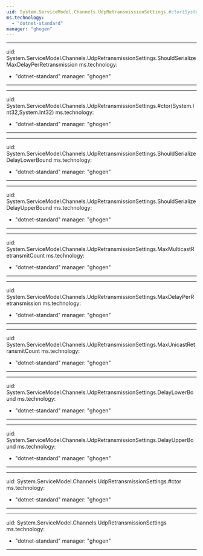 ```yaml
---
uid: System.ServiceModel.Channels.UdpRetransmissionSettings.#ctor(System.Int32,System.Int32,System.TimeSpan,System.TimeSpan,System.TimeSpan)
ms.technology: 
  - "dotnet-standard"
manager: "ghogen"
---
```


---
uid: System.ServiceModel.Channels.UdpRetransmissionSettings.ShouldSerializeMaxDelayPerRetransmission
ms.technology: 
  - "dotnet-standard"
manager: "ghogen"
---

---
uid: System.ServiceModel.Channels.UdpRetransmissionSettings.#ctor(System.Int32,System.Int32)
ms.technology: 
  - "dotnet-standard"
manager: "ghogen"
---

---
uid: System.ServiceModel.Channels.UdpRetransmissionSettings.ShouldSerializeDelayLowerBound
ms.technology: 
  - "dotnet-standard"
manager: "ghogen"
---

---
uid: System.ServiceModel.Channels.UdpRetransmissionSettings.ShouldSerializeDelayUpperBound
ms.technology: 
  - "dotnet-standard"
manager: "ghogen"
---

---
uid: System.ServiceModel.Channels.UdpRetransmissionSettings.MaxMulticastRetransmitCount
ms.technology: 
  - "dotnet-standard"
manager: "ghogen"
---

---
uid: System.ServiceModel.Channels.UdpRetransmissionSettings.MaxDelayPerRetransmission
ms.technology: 
  - "dotnet-standard"
manager: "ghogen"
---

---
uid: System.ServiceModel.Channels.UdpRetransmissionSettings.MaxUnicastRetransmitCount
ms.technology: 
  - "dotnet-standard"
manager: "ghogen"
---

---
uid: System.ServiceModel.Channels.UdpRetransmissionSettings.DelayLowerBound
ms.technology: 
  - "dotnet-standard"
manager: "ghogen"
---

---
uid: System.ServiceModel.Channels.UdpRetransmissionSettings.DelayUpperBound
ms.technology: 
  - "dotnet-standard"
manager: "ghogen"
---

---
uid: System.ServiceModel.Channels.UdpRetransmissionSettings.#ctor
ms.technology: 
  - "dotnet-standard"
manager: "ghogen"
---

---
uid: System.ServiceModel.Channels.UdpRetransmissionSettings
ms.technology: 
  - "dotnet-standard"
manager: "ghogen"
---

